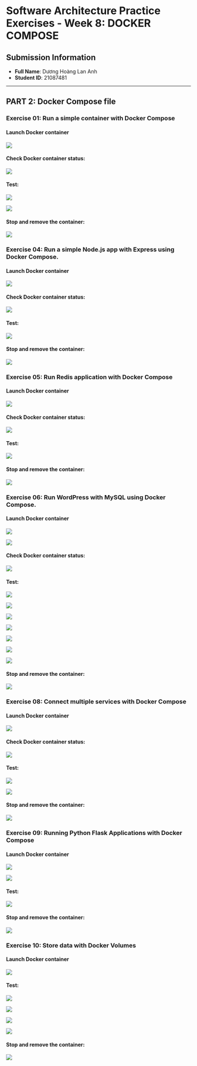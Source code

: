# Software Architecture Practice Exercises - Week 8: DOCKER COMPOSE

## Submission Information

- **Full Name**: Dương Hoàng Lan Anh
- **Student ID**: 21087481

---

## PART 2: Docker Compose file

### Exercise 01: Run a simple container with Docker Compose

#### Launch Docker container

![](proof_images/Part02_Ex01_Nginx_DockerComposeUp.png)

#### Check Docker container status:

![](proof_images/Part02_Ex01_Nginx_DockerComposePS.png)

#### Test:

![](proof_images/Part02_Ex01_Nginx_Test_1.png)

![](proof_images/Part02_Ex01_Nginx_Test_2.png)

#### Stop and remove the container:

![](proof_images/Part02_Ex01_Nginx_DockerComposeDown.png)

### Exercise 04: Run a simple Node.js app with Express using Docker Compose.

#### Launch Docker container

![](proof_images/Part02_Ex04_NodeJS_DockerComposeUpBuild.png)

#### Check Docker container status:

![](proof_images/Part02_Ex04_NodeJS_DockerComposePS.png)

#### Test:

![](proof_images/Part02_Ex04_NodeJS_Test.png)

#### Stop and remove the container:

![](proof_images/Part02_Ex04_NodeJS_DockerComposeDown.png)

### Exercise 05: Run Redis application with Docker Compose

#### Launch Docker container

![](proof_images/Part02_Ex05_Redis_DockerComposeUp.png)

#### Check Docker container status:

![](proof_images/Part02_Ex05_Redis_DockerComposePS.png)

#### Test:

![](proof_images/Part02_Ex05_Redis_Test.png)

#### Stop and remove the container:

![](proof_images/Part02_Ex05_Redis_DockerComposeDown.png)

### Exercise 06: Run WordPress with MySQL using Docker Compose.

#### Launch Docker container

![](proof_images/Part02_Ex06_Wordpress_MySQL_DockerComposeUp_1.png)

![](proof_images/Part02_Ex06_Wordpress_MySQL_DockerComposeUp_2.png)

#### Check Docker container status:

![](proof_images/Part02_Ex06_Wordpress_MySQL_DockerComposePS.png)

#### Test:

![](proof_images/Part02_Ex06_Wordpress_MySQL_Test_1.png)

![](proof_images/Part02_Ex06_Wordpress_MySQL_Test_2.png)

![](proof_images/Part02_Ex06_Wordpress_MySQL_Test_3.png)

![](proof_images/Part02_Ex06_Wordpress_MySQL_Test_4.png)

![](proof_images/Part02_Ex06_Wordpress_MySQL_Test_5.png)

![](proof_images/Part02_Ex06_Wordpress_MySQL_Test_6.png)

![](proof_images/Part02_Ex06_Wordpress_MySQL_Test_7.png)

#### Stop and remove the container:

![](proof_images/Part02_Ex08_MultiServices_DockerComposeDown.png)

### Exercise 08: Connect multiple services with Docker Compose

#### Launch Docker container

![](proof_images/Part02_Ex08_MultiServices_DockerComposeUp.png)

#### Check Docker container status:

![](proof_images/Part02_Ex08_MultiServices_DockerComposePS.png)

#### Test:

![](proof_images/Part02_Ex08_MultiServices_Test_1.png)

![](proof_images/Part02_Ex08_MultiServices_Test_2.png)

#### Stop and remove the container:

![](proof_images/Part02_Ex08_MultiServices_DockerComposeDown.png)

### Exercise 09: Running Python Flask Applications with Docker Compose

#### Launch Docker container

![](proof_images/Part02_Ex09_PythonFlask_DockerComposeUp_1.png)

![](proof_images/Part02_Ex09_PythonFlask_DockerComposeUp_2.png)

#### Test:

![](proof_images/Part02_Ex09_PythonFlask_Test.png)

#### Stop and remove the container:

![](proof_images/Part02_Ex09_PythonFlask_DockerComposeDown.png)

### Exercise 10: Store data with Docker Volumes

#### Launch Docker container

![](proof_images/Part02_Ex10_MySQLVolumes_DockerComposeUp.png)

#### Test:

![](proof_images/Part02_Ex10_MySQLVolumes_Test_CreateDatabase.png)

![](proof_images/Part02_Ex10_MySQLVolumes_Test_CreateTable.png)

![](proof_images/Part02_Ex10_MySQLVolumes_Test_InsertData.png)

![](proof_images/Part02_Ex10_MySQLVolumes_Test_ShowAllData.png)

#### Stop and remove the container:

![](proof_images/Part02_Ex10_MySQLVolumes_DockerComposeDown.png)
